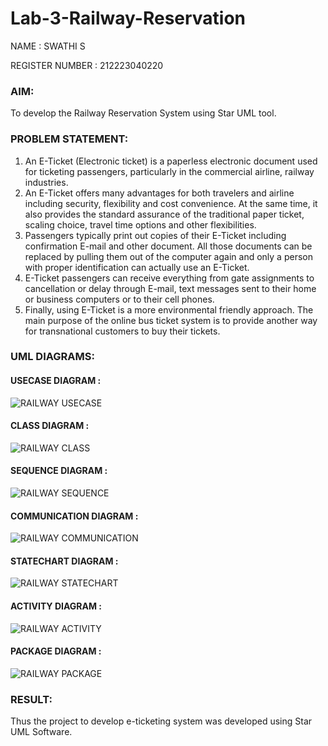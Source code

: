 # Lab-3-Railway-Reservation

NAME : SWATHI S

REGISTER NUMBER : 212223040220

### AIM:
To develop the Railway Reservation System using Star UML tool.

### PROBLEM STATEMENT:
1. An E-Ticket (Electronic ticket) is a paperless electronic document used for ticketing
passengers, particularly in the commercial airline, railway industries.
2. An E-Ticket offers many advantages for both travelers and airline including security,
flexibility and cost convenience. At the same time, it also provides the standard assurance of
the traditional paper ticket, scaling choice, travel time options and other flexibilities.
3. Passengers typically print out copies of their E-Ticket including confirmation E-mail
and other document. All those documents can be replaced by pulling them out of the computer
again and only a person with proper identification can actually use an E-Ticket.
4. E-Ticket passengers can receive everything from gate assignments to cancellation or
delay through E-mail, text messages sent to their home or business computers or to their cell
phones.
5. Finally, using E-Ticket is a more environmental friendly approach. The main purpose
of the online bus ticket system is to provide another way for transnational customers to buy
their tickets.

### UML DIAGRAMS:

#### USECASE DIAGRAM :

![RAILWAY USECASE](https://github.com/23005529/Lab-3-Railway-Reservation/assets/139842207/965b7888-82a0-47e8-82ab-0423312b8ff9)

#### CLASS DIAGRAM :

![RAILWAY CLASS](https://github.com/23005529/Lab-3-Railway-Reservation/assets/139842207/0c17aa26-f988-47f9-a57f-d99434e599e2)

#### SEQUENCE DIAGRAM :

![RAILWAY SEQUENCE](https://github.com/23005529/Lab-3-Railway-Reservation/assets/139842207/49a9edc6-b020-42f7-a834-47f6fb8157bc)

#### COMMUNICATION DIAGRAM :

![RAILWAY COMMUNICATION](https://github.com/23005529/Lab-3-Railway-Reservation/assets/139842207/5e16e4ea-c9e2-4b01-825d-a448b49c4cc9)

#### STATECHART DIAGRAM :

![RAILWAY STATECHART](https://github.com/23005529/Lab-3-Railway-Reservation/assets/139842207/53056525-8ca1-4e2f-8807-32e3e5f9b0fc)

#### ACTIVITY DIAGRAM :

![RAILWAY ACTIVITY](https://github.com/23005529/Lab-3-Railway-Reservation/assets/139842207/e87cb837-f97a-4df4-beda-b080d0420b85)

#### PACKAGE DIAGRAM :

![RAILWAY PACKAGE](https://github.com/23005529/Lab-3-Railway-Reservation/assets/139842207/c5aea40c-a796-4982-8917-346a5363ebee)

### RESULT:
Thus the project to develop e-ticketing system was developed using Star UML Software.
